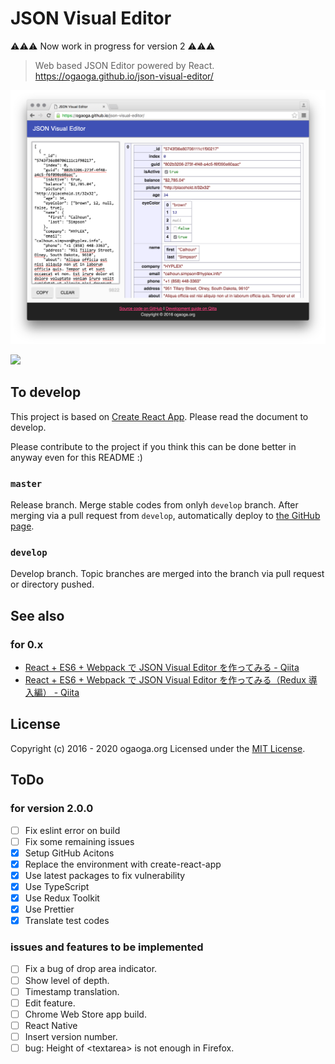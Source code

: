 # JSON Visual Editor

⚠️⚠️⚠️ Now work in progress for version 2 ⚠️⚠️⚠️

> Web based JSON Editor powered by React.
> https://ogaoga.github.io/json-visual-editor/

![json-visual-editor](resources/json-visual-editor.png?raw=true)

![](https://github.com/ogaoga/json-visual-editor/workflows/test.yml/badge.svg)

## To develop

This project is based on [Create React App](https://reactjs.org/docs/create-a-new-react-app.html). Please read the document to develop.

Please contribute to the project if you think this can be done better in anyway even for this README :)

### `master`

Release branch. Merge stable codes from onlyh `develop` branch. After merging via a pull request from `develop`, automatically deploy to [the GitHub page](https://ogaoga.github.io/json-visual-editor/).

### `develop`

Develop branch. Topic branches are merged into the branch via pull request or directory pushed.

## See also

### for 0.x

- [React + ES6 + Webpack で JSON Visual Editor を作ってみる - Qiita](http://qiita.com/ogaoga/items/1dae5586601e6900c3f1)
- [React + ES6 + Webpack で JSON Visual Editor を作ってみる（Redux 導入編） - Qiita](http://qiita.com/ogaoga/items/e3f7e6d1d3aeb61351f5)

## License

Copyright (c) 2016 - 2020 ogaoga.org
Licensed under the [MIT License](LICENSE).

[travis-image]: https://img.shields.io/travis/ogaoga/json-visual-editor/develop.svg?style=flat
[travis-url]: https://travis-ci.org/ogaoga/json-visual-editor

## ToDo

### for version 2.0.0

- [ ] Fix eslint error on build
- [ ] Fix some remaining issues
- [x] Setup GitHub Acitons
- [x] Replace the environment with create-react-app
- [x] Use latest packages to fix vulnerability
- [x] Use TypeScript
- [x] Use Redux Toolkit
- [x] Use Prettier
- [x] Translate test codes

### issues and features to be implemented

- [ ] Fix a bug of drop area indicator.
- [ ] Show level of depth.
- [ ] Timestamp translation.
- [ ] Edit feature.
- [ ] Chrome Web Store app build.
- [ ] React Native
- [ ] Insert version number.
- [ ] bug: Height of &lt;textarea&gt; is not enough in Firefox.
